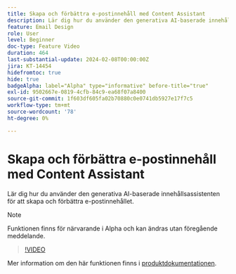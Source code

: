 ```yaml
---
title: Skapa och förbättra e-postinnehåll med Content Assistant
description: Lär dig hur du använder den generativa AI-baserade innehållsassistenten för att skapa och förbättra e-postinnehållet.
feature: Email Design
role: User
level: Beginner
doc-type: Feature Video
duration: 464
last-substantial-update: 2024-02-08T00:00:00Z
jira: KT-14454
hidefromtoc: true
hide: true
badgeAlpha: label="Alpha" type="informative" before-title="true"
exl-id: 9502667e-0819-4cfb-84c9-ea68f07a8400
source-git-commit: 1f603df605fa02b70880c0e0741db5927e17f7c5
workflow-type: tm+mt
source-wordcount: '78'
ht-degree: 0%

---
```


# Skapa och förbättra e-postinnehåll med Content Assistant

Lär dig hur du använder den generativa AI-baserade innehållsassistenten för att skapa och förbättra e-postinnehållet.

>[!NOTE]
>
> Funktionen finns för närvarande i Alpha och kan ändras utan föregående meddelande.

>[!VIDEO](https://video.tv.adobe.com/v/3452073/?learn=on&captions=swe)

Mer information om den här funktionen finns i [produktdokumentationen](https://experienceleague.adobe.com/en/docs/campaign-web/v8/msg/email/content/content-assistant/generative-gs).
